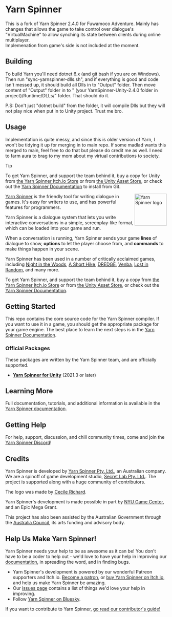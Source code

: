 # Yarn Spinner

This is a fork of Yarn Spinner 2.4.0 for Fuwamoco Adventure.
Mainly has changes that allows the game to take control over dialogue's "VirtualMachine" to allow synching its state between clients during online multiplayer.   
Implemenation from game's side is not included at the moment.

## Building
To build Yarn you'll need dotnet 6.x (and git bash if you are on Windows).
Then run "sync-yarnspinner-dlls.sh", and if everything is good and code isn't messed up, it should build all Dlls in to "Output" folder. 
Then move content of "Output" folder in to " (your YarnSpinner-Unity-2.4.0 folder in project)/Runtime/DLLs/" folder.
That should do it.

P.S:
Don't just "dotnet build" from the folder, it will compile Dlls but they will not play nice when put in to Unity project. Trust me bro.

## Usage
Implementation is quite messy, and since this is older version of Yarn, I won't be tidying it up for merging in to main repo. If some madlad wants this merged to main, feel free to do that but please do credit me as well. I need to farm aura to brag to my mom about my virtual contributions to society.

> [!TIP]
> To get Yarn Spinner, and support the team behind it, buy a copy for Unity from [the Yarn Spinner Itch.io Store](https://yarnspinner.itch.io) or from [the Unity Asset Store](https://assetstore.unity.com/packages/tools/behavior-ai/yarn-spinner-for-unity-267061), or check out the [Yarn Spinner Documentation](https://docs.yarnspinner.dev) to install from Git.

<img src="https://downloads.yarnspinner.dev/get/YarnSpinnerLogo.png" alt="Yarn Spinner logo" width="100px;" align="right">

[Yarn Spinner](https://yarnspinner.dev) is the friendly tool for writing dialogue in games. It's easy for writers to use, and has powerful features for programmers.

Yarn Spinner is a dialogue system that lets you write interactive conversations in a simple, screenplay-like format, which can be loaded into your game and run. 

When a conversation is running, Yarn Spinner sends your game **lines** of dialogue to show, **options** to let the player choose from, and **commands** to make things happen in your scene.

Yarn Spinner has been used in a number of critically acclaimed games, including [Night in the Woods](http://nightinthewoods.com), [A Short Hike](https://ashorthike.com), [DREDGE](https://dredge.game), [Venba](https://venbagame.com), [Lost in Random](https://www.ea.com/en-au/games/lost-in-random), and many more.

To get Yarn Spinner, and support the team behind it, buy a copy from [the Yarn Spinner Itch.io Store](https://yarnspinner.itch.io) or from [the Unity Asset Store](https://assetstore.unity.com/packages/tools/behavior-ai/yarn-spinner-for-unity-267061), or check out the [Yarn Spinner Documentation](https://docs.yarnspinner.dev).

## Getting Started

This repo contains the core source code for the Yarn Spinner compiler. If you want to use it in a game, you should get the appropriate package for your game engine. The best place to learn the next steps is in the [Yarn Spinner Documentation](https://docs.yarnspinner.dev).

### Official Packages

These packages are written by the Yarn Spinner team, and are officially supported.

* **[Yarn Spinner for Unity](https://github.com/YarnSpinnerTool/YarnSpinner-Unity/releases/latest)** (2021.3 or later)

## Learning More

Full documentation, tutorials, and additional information is available in the [Yarn Spinner documentation](https://docs.yarnspinner.dev).

## Getting Help

For help, support, discussion, and chill community times, come and join the [Yarn Spinner Discord](https://discord.gg/yarnspinner)!

## Credits

Yarn Spinner is developed by [Yarn Spinner Pty. Ltd.](https://yarnspinner.dev/), an Australian company. We are a spinoff of game development studio, [Secret Lab Pty. Ltd.](https://secretlab.games/). The project is supported along with a huge community of contributors.

The logo was made by [Cecile Richard](https://www.cecile-richard.com/).

Yarn Spinner's development is made possible in part by [NYU Game Center](https://gamecenter.nyu.edu/), and an Epic Mega Grant.

This project has also been assisted by the Australian Government through the [Australia Council](https://www.australiacouncil.gov.au/), its arts funding and advisory body.

## Help Us Make Yarn Spinner!

Yarn Spinner needs your help to be as awesome as it can be! You don't have to be a coder to help out - we'd love to have your help in improving our [documentation](https://docs.yarnspinner.dev), in spreading the word, and in finding bugs.

* Yarn Spinner's development is powered by our wonderful Patreon supporters and Itch.io. [Become a patron](https://patreon.com/secretlab), or [buy Yarn Spinner on Itch.io](https://yarnspinner.itch.io), and help us make Yarn Spinner be amazing.
* Our [issues page](https://github.com/YarnSpinnerTool/YarnSpinner/issues) contains a list of things we'd love your help in improving.
* Follow [Yarn Spinner on Bluesky](https://bsky.app/profile/yarnspinner.dev). 

If you want to contribute to Yarn Spinner, [go read our contributor's guide!](CONTRIBUTING.md)
